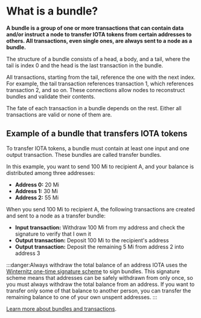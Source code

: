 # What is a bundle?

**A bundle is a group of one or more transactions that can contain data and/or instruct a node to transfer IOTA tokens from certain addresses to others. All transactions, even single ones, are always sent to a node as a bundle.**

The structure of a bundle consists of a head, a body, and a tail, where the tail is index 0 and the head is the last transaction in the bundle.

All transactions, starting from the tail, reference the one with the next index. For example, the tail transaction references transaction 1, which references transaction 2, and so on. These connections allow nodes to reconstruct bundles and validate their contents.

The fate of each transaction in a bundle depends on the rest. Either all transactions are valid or none of them are.

## Example of a bundle that transfers IOTA tokens

To transfer IOTA tokens, a bundle must contain at least one input and one output transaction. These bundles are called transfer bundles.

In this example, you want to send 100 Mi to recipient A, and your balance is distributed among three addresses:

* **Address 0:** 20 Mi
* **Address 1:** 30 Mi
* **Address 2:** 55 Mi

When you send 100 Mi to recipient A, the following transactions are created and sent to a node as a transfer bundle:

* **Input transaction:** Withdraw 100 Mi from my address and check the signature to verify that I own it
* **Output transaction:** Deposit 100 Mi to the recipient's address
* **Output transaction:** Deposit the remaining 5 Mi from address 2 into address 3

:::danger:Always withdraw the total balance of an address
IOTA uses the [Winternitz one-time signature scheme](root://dev-essentials/0.1/concepts/addresses-and-signatures.md#address-reuse) to sign bundles. This signature scheme means that addresses can be safely withdrawn from only once, so you must always withdraw the total balance from an address. If you want to transfer only some of that balance to another person, you can transfer the remaining balance to one of your own unspent addresses.
:::

[Learn more about bundles and transactions](root://dev-essentials/0.1/concepts/bundles-and-transactions.md).

